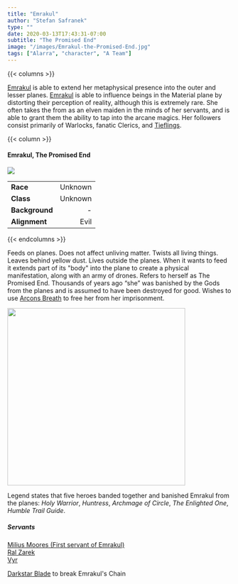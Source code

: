 ```yaml
---
title: "Emrakul"
author: "Stefan Safranek"
type: ""
date: 2020-03-13T17:43:31-07:00
subtitle: "The Promised End"
image: "/images/Emrakul-the-Promised-End.jpg"
tags: ["Alarra", "character", "A Team"]
---
```


{{< columns >}}

[Emrakul](/TODO) is able to extend her metaphysical presence into the outer and lesser planes. [Emrakul](/TODO) is able to influence beings in the Material plane by distorting their perception of reality, although this is extremely rare. She often takes the from as an elven maiden in the minds of her servants, and is able to grant them the ability to tap into the arcane magics. Her followers consist primarily of Warlocks, fanatic Clerics, and [Tieflings](/TODO).

{{< column >}}

<div class="description-table">

#### Emrakul, The Promised End

<img src="/images/Emrakul-the-Promised-End.jpg" class="portrait">

|                   |                       |
| ----------------- | ---------------------:|
| <b>Race</b>       | Unknown	        |
| <b>Class</b>      | Unknown |
| <b>Background</b> | -                  |
| <b>Alignment</b>  | Evil          |

</div>

{{< endcolumns >}}



Feeds on planes. Does not affect unliving matter. Twists all living things. Leaves behind yellow dust. Lives outside the planes. When it wants to feed it extends part of its "body" into the plane to create a physical manifestation, along with an army of drones. Refers to herself as The Promised End. Thousands of years ago “she” was banished by the Gods from the planes and is assumed to have been destroyed for good. Wishes to use [Arcons Breath](/TODO) to free her from her imprisonment.

<div class="image-container left">
    <img src="/images/emrakul-elf-maiden.jpg" height="400px" width="auto">
</div>


Legend states that five heroes banded together and banished Emrakul from the planes:
*Holy Warrior*, *Huntress*, *Archmage of Circle*, *The Enlighted One*, *Humble Trail Guide*.


##### Servants
[Milius Moores (First servant of Emrakul)](/TODO)
<br>
[Ral Zarek](/TODO)
<br>
[Vyr](/TODO)



[Darkstar Blade](/TODO) to break Emrakul's Chain
